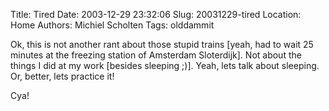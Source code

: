 Title: Tired
Date: 2003-12-29 23:32:06
Slug: 20031229-tired
Location: Home
Authors: Michiel Scholten
Tags: olddammit

<p>Ok, this is not another rant about those stupid trains [yeah, had to wait 25 minutes at the freezing station of Amsterdam Sloterdijk]. Not about the things I did at my work [besides sleeping ;)]. Yeah, lets talk about sleeping. Or, better, lets practice it!</p>
<p>Cya!</p>